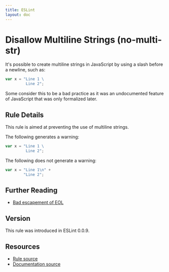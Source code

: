 ```yaml
---
title: ESLint
layout: doc
---
```

<!-- Note: No pull requests accepted for this file. See README.md in the root directory for details. -->
# Disallow Multiline Strings (no-multi-str)

It's possible to create multiline strings in JavaScript by using a slash before a newline, such as:

```js
var x = "Line 1 \
         Line 2";
```

Some consider this to be a bad practice as it was an undocumented feature of JavaScript that was only formalized later.

## Rule Details

This rule is aimed at preventing the use of multiline strings. 

The following generates a warning:

```js
var x = "Line 1 \
         Line 2";
```

The following does not generate a warning:

```javascript
var x = "Line 1\n" +
        "Line 2";
```



## Further Reading

* [Bad escapement of EOL](http://jslinterrors.com/bad-escapement-of-eol-use-option-multistr-if-needed/)

## Version

This rule was introduced in ESLint 0.0.9.

## Resources

* [Rule source](https://github.com/eslint/eslint/tree/master/lib/rules/no-multi-str.js)
* [Documentation source](https://github.com/eslint/eslint/tree/master/docs/rules/no-multi-str.md)
